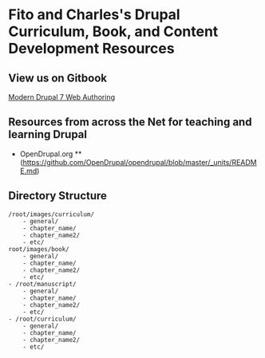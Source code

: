 # Fito and Charles's Drupal Curriculum, Book, and Content Development Resources

## View us on Gitbook

[Modern Drupal 7 Web Authoring](https://accdrupal-2016fall.gitbooks.io/modern-drupal-7-web-authoring/content/index.html "Modern Drupal 7 Web Authoring")

## Resources from across the Net for teaching and learning Drupal

* OpenDrupal.org
** (https://github.com/OpenDrupal/opendrupal/blob/master/_units/README.md)

## Directory Structure

```
/root/images/curriculum/
    - general/
    - chapter_name/
    - chapter_name2/
    - etc/
root/images/book/
    - general/
    - chapter_name/
    - chapter_name2/
    - etc/
- /root/manuscript/
    - general/
    - chapter_name/
    - chapter_name2/
    - etc/
- /root/curriculum/
    - general/
    - chapter_name/
    - chapter_name2/
    - etc/
```



